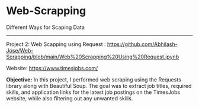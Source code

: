 # Web-Scrapping
Different Ways for Scaping Data 


__________________________________________________________________________________________________________________________________________________________________

Project 2:
Web Scapping using Request : https://github.com/Abhilash-Jose/Web-Scrapping/blob/main/Web%20Scrapping%20Using%20Request.ipynb

Website: https://www.timesjobs.com/

<b> Objective:</b>
In this project, I performed web scraping using the Requests library along with Beautiful Soup. The goal was to extract job titles, required skills, and application links for the latest job postings on the TimesJobs website, while also filtering out any unwanted skills.
